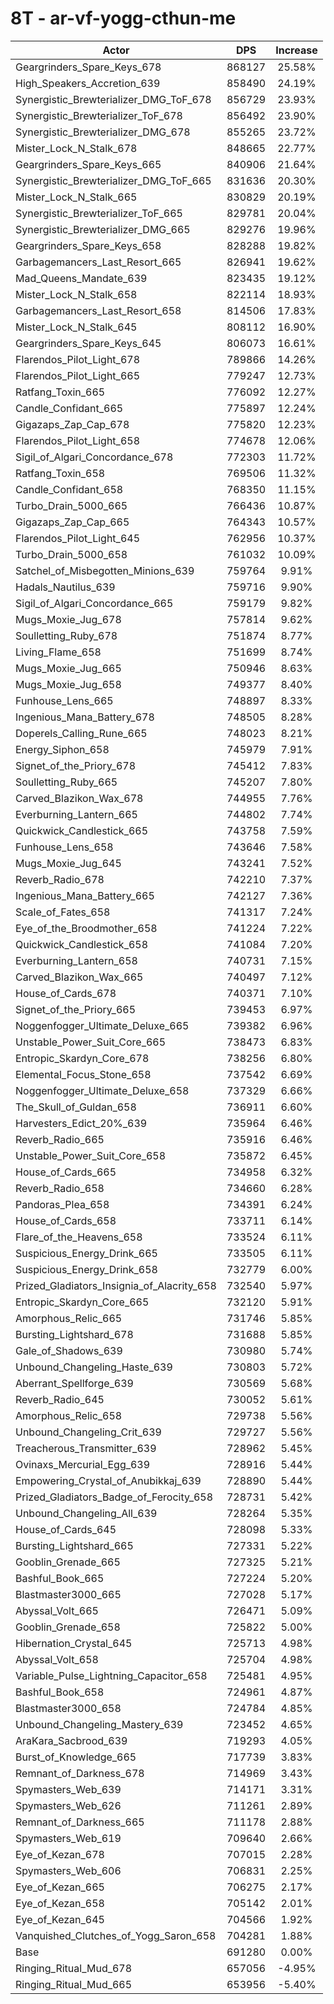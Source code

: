 # 8T - ar-vf-yogg-cthun-me
| Actor | DPS | Increase |
|---|:---:|:---:|
|Geargrinders_Spare_Keys_678|868127|25.58%|
|High_Speakers_Accretion_639|858490|24.19%|
|Synergistic_Brewterializer_DMG_ToF_678|856729|23.93%|
|Synergistic_Brewterializer_ToF_678|856492|23.90%|
|Synergistic_Brewterializer_DMG_678|855265|23.72%|
|Mister_Lock_N_Stalk_678|848665|22.77%|
|Geargrinders_Spare_Keys_665|840906|21.64%|
|Synergistic_Brewterializer_DMG_ToF_665|831636|20.30%|
|Mister_Lock_N_Stalk_665|830829|20.19%|
|Synergistic_Brewterializer_ToF_665|829781|20.04%|
|Synergistic_Brewterializer_DMG_665|829276|19.96%|
|Geargrinders_Spare_Keys_658|828288|19.82%|
|Garbagemancers_Last_Resort_665|826941|19.62%|
|Mad_Queens_Mandate_639|823435|19.12%|
|Mister_Lock_N_Stalk_658|822114|18.93%|
|Garbagemancers_Last_Resort_658|814506|17.83%|
|Mister_Lock_N_Stalk_645|808112|16.90%|
|Geargrinders_Spare_Keys_645|806073|16.61%|
|Flarendos_Pilot_Light_678|789866|14.26%|
|Flarendos_Pilot_Light_665|779247|12.73%|
|Ratfang_Toxin_665|776092|12.27%|
|Candle_Confidant_665|775897|12.24%|
|Gigazaps_Zap_Cap_678|775820|12.23%|
|Flarendos_Pilot_Light_658|774678|12.06%|
|Sigil_of_Algari_Concordance_678|772303|11.72%|
|Ratfang_Toxin_658|769506|11.32%|
|Candle_Confidant_658|768350|11.15%|
|Turbo_Drain_5000_665|766436|10.87%|
|Gigazaps_Zap_Cap_665|764343|10.57%|
|Flarendos_Pilot_Light_645|762956|10.37%|
|Turbo_Drain_5000_658|761032|10.09%|
|Satchel_of_Misbegotten_Minions_639|759764|9.91%|
|Hadals_Nautilus_639|759716|9.90%|
|Sigil_of_Algari_Concordance_665|759179|9.82%|
|Mugs_Moxie_Jug_678|757814|9.62%|
|Soulletting_Ruby_678|751874|8.77%|
|Living_Flame_658|751699|8.74%|
|Mugs_Moxie_Jug_665|750946|8.63%|
|Mugs_Moxie_Jug_658|749377|8.40%|
|Funhouse_Lens_665|748897|8.33%|
|Ingenious_Mana_Battery_678|748505|8.28%|
|Doperels_Calling_Rune_665|748023|8.21%|
|Energy_Siphon_658|745979|7.91%|
|Signet_of_the_Priory_678|745412|7.83%|
|Soulletting_Ruby_665|745207|7.80%|
|Carved_Blazikon_Wax_678|744955|7.76%|
|Everburning_Lantern_665|744802|7.74%|
|Quickwick_Candlestick_665|743758|7.59%|
|Funhouse_Lens_658|743646|7.58%|
|Mugs_Moxie_Jug_645|743241|7.52%|
|Reverb_Radio_678|742210|7.37%|
|Ingenious_Mana_Battery_665|742127|7.36%|
|Scale_of_Fates_658|741317|7.24%|
|Eye_of_the_Broodmother_658|741224|7.22%|
|Quickwick_Candlestick_658|741084|7.20%|
|Everburning_Lantern_658|740731|7.15%|
|Carved_Blazikon_Wax_665|740497|7.12%|
|House_of_Cards_678|740371|7.10%|
|Signet_of_the_Priory_665|739453|6.97%|
|Noggenfogger_Ultimate_Deluxe_665|739382|6.96%|
|Unstable_Power_Suit_Core_665|738473|6.83%|
|Entropic_Skardyn_Core_678|738256|6.80%|
|Elemental_Focus_Stone_658|737542|6.69%|
|Noggenfogger_Ultimate_Deluxe_658|737329|6.66%|
|The_Skull_of_Guldan_658|736911|6.60%|
|Harvesters_Edict_20%_639|735964|6.46%|
|Reverb_Radio_665|735916|6.46%|
|Unstable_Power_Suit_Core_658|735872|6.45%|
|House_of_Cards_665|734958|6.32%|
|Reverb_Radio_658|734660|6.28%|
|Pandoras_Plea_658|734391|6.24%|
|House_of_Cards_658|733711|6.14%|
|Flare_of_the_Heavens_658|733524|6.11%|
|Suspicious_Energy_Drink_665|733505|6.11%|
|Suspicious_Energy_Drink_658|732779|6.00%|
|Prized_Gladiators_Insignia_of_Alacrity_658|732540|5.97%|
|Entropic_Skardyn_Core_665|732120|5.91%|
|Amorphous_Relic_665|731746|5.85%|
|Bursting_Lightshard_678|731688|5.85%|
|Gale_of_Shadows_639|730980|5.74%|
|Unbound_Changeling_Haste_639|730803|5.72%|
|Aberrant_Spellforge_639|730569|5.68%|
|Reverb_Radio_645|730052|5.61%|
|Amorphous_Relic_658|729738|5.56%|
|Unbound_Changeling_Crit_639|729727|5.56%|
|Treacherous_Transmitter_639|728962|5.45%|
|Ovinaxs_Mercurial_Egg_639|728916|5.44%|
|Empowering_Crystal_of_Anubikkaj_639|728890|5.44%|
|Prized_Gladiators_Badge_of_Ferocity_658|728731|5.42%|
|Unbound_Changeling_All_639|728264|5.35%|
|House_of_Cards_645|728098|5.33%|
|Bursting_Lightshard_665|727331|5.22%|
|Gooblin_Grenade_665|727325|5.21%|
|Bashful_Book_665|727224|5.20%|
|Blastmaster3000_665|727028|5.17%|
|Abyssal_Volt_665|726471|5.09%|
|Gooblin_Grenade_658|725822|5.00%|
|Hibernation_Crystal_645|725713|4.98%|
|Abyssal_Volt_658|725704|4.98%|
|Variable_Pulse_Lightning_Capacitor_658|725481|4.95%|
|Bashful_Book_658|724961|4.87%|
|Blastmaster3000_658|724784|4.85%|
|Unbound_Changeling_Mastery_639|723452|4.65%|
|AraKara_Sacbrood_639|719293|4.05%|
|Burst_of_Knowledge_665|717739|3.83%|
|Remnant_of_Darkness_678|714969|3.43%|
|Spymasters_Web_639|714171|3.31%|
|Spymasters_Web_626|711261|2.89%|
|Remnant_of_Darkness_665|711178|2.88%|
|Spymasters_Web_619|709640|2.66%|
|Eye_of_Kezan_678|707015|2.28%|
|Spymasters_Web_606|706831|2.25%|
|Eye_of_Kezan_665|706275|2.17%|
|Eye_of_Kezan_658|705142|2.01%|
|Eye_of_Kezan_645|704566|1.92%|
|Vanquished_Clutches_of_Yogg_Saron_658|704281|1.88%|
|Base|691280|0.00%|
|Ringing_Ritual_Mud_678|657056|-4.95%|
|Ringing_Ritual_Mud_665|653956|-5.40%|
